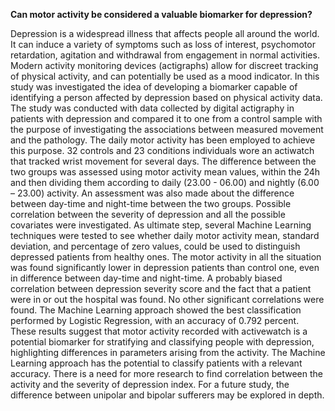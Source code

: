 **Can motor activity be considered a valuable biomarker for depression?**


Depression is a widespread illness that affects people all around the world. It can induce a variety of symptoms such as loss of interest, psychomotor retardation, agitation and withdrawal from engagement in normal activities. Modern activity monitoring devices (actigraphs) allow for discreet tracking of physical activity, and can potentially be used as a mood indicator. In this study was investigated the idea of developing a biomarker capable of identifying a person affected by depression based on physical activity data. The study was conducted with data collected by digital actigraphy in patients with depression and compared it to one from a control sample with the purpose of investigating the associations between measured movement and the pathology. The daily motor activity has been employed to achieve this purpose. 32 controls and 23 conditions individuals wore an actiwatch that tracked wrist movement for several days. The difference between the two groups was assessed using motor activity mean values, within the 24h and then dividing them according to daily (23.00 - 06.00) and nightly (6.00 – 23.00) activity. An assessment was also made about the difference between day-time and night-time between the two groups. Possible correlation between the severity of depression and all the possible covariates were investigated. As ultimate step, several Machine Learning techniques were tested to see whether daily motor activity mean, standard deviation, and percentage of zero values, could be used to distinguish depressed patients from healthy ones. The motor activity in all the situation was found significantly lower in depression patients than control one, even in difference between day-time and night-time. A probably biased correlation between depression severity score and the fact that a patient were in or out the hospital was found. No other significant correlations were found. The Machine Learning approach showed the best classification performed by Logistic Regression, with an accuracy of 0.792 percent. These results suggest that motor activity recorded with activewatch is a potential biomarker for stratifying and classifying people with depression, highlighting differences in parameters arising from the activity. The Machine Learning approach has the potential to classify patients with a relevant accuracy. There is a need for more research to find correlation between the activity and the severity of depression index. For a future study, the difference between unipolar and bipolar sufferers may be explored in depth.
